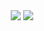 <div style="text-align: center">

<!--- Stats Card --->
<picture>
<source
  srcset="https://github-readme-stats.vercel.app/api?username=frazzer951&show_icons=true&theme=dark"
  media="(prefers-color-scheme: dark)"
/>
<source
  srcset="https://github-readme-stats.vercel.app/api?username=frazzer951&show_icons=true&theme=default"
  media="(prefers-color-scheme: light), (prefers-color-scheme: no-preference)"
/>
<img src="https://github-readme-stats.vercel.app/api?username=frazzer951&show_icons=true&theme=dark" />
</picture>

<!--- Top Languages --->
<picture>
<source
  srcset="https://github-readme-stats.vercel.app/api/top-langs/?username=frazzer951&layout=compact&theme=dark"
  media="(prefers-color-scheme: dark)"
/>
<source
  srcset="https://github-readme-stats.vercel.app/api/top-langs/?username=frazzer951&layout=compact&theme=default"
  media="(prefers-color-scheme: light), (prefers-color-scheme: no-preference)"
/>
<img src="https://github-readme-stats.vercel.app/api/top-langs/?username=frazzer951&layout=compact&theme=dark" />
</picture>

</div>


